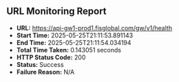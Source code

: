 ## URL Monitoring Report

- **URL:** https://api-gw1-prod1.fisglobal.com/gw/v1/health
- **Start Time:** 2025-05-25T21:11:53.891143
- **End Time:** 2025-05-25T21:11:54.034194
- **Total Time Taken:** 0.143051 seconds
- **HTTP Status Code:** 200
- **Status:** Success
- **Failure Reason:** N/A
